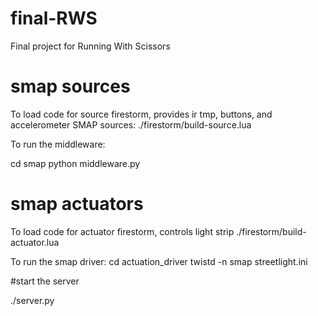 # final-RWS
Final project for Running With Scissors


# smap sources

To load code for source firestorm, provides ir tmp, buttons, and accelerometer SMAP sources:
  ./firestorm/build-source.lua

To run the middleware:

  cd smap
  python middleware.py

# smap actuators

To load code for actuator firestorm, controls light strip
  ./firestorm/build-actuator.lua

To run the smap driver:
  cd actuation_driver
  twistd -n smap streetlight.ini


#start the server

./server.py

